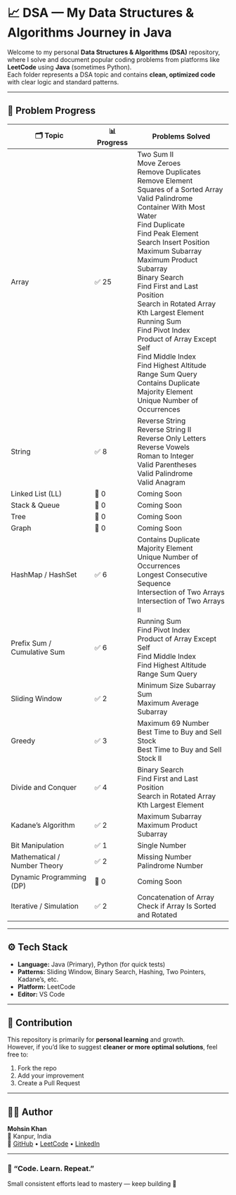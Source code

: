 # 📈 DSA — My Data Structures & Algorithms Journey in Java  

Welcome to my personal **Data Structures & Algorithms (DSA)** repository, where I solve and document popular coding problems from platforms like **LeetCode** using **Java** (sometimes Python).  
Each folder represents a DSA topic and contains **clean, optimized code** with clear logic and standard patterns.


---

## 🧩 Problem Progress

| 🗂️ Topic | 📊 Progress | Problems Solved |
|-----------|------------|----------------|
| Array | ✅ 25 | Two Sum II<br>Move Zeroes<br>Remove Duplicates<br>Remove Element<br>Squares of a Sorted Array<br>Valid Palindrome<br>Container With Most Water<br>Find Duplicate<br>Find Peak Element<br>Search Insert Position<br>Maximum Subarray<br>Maximum Product Subarray<br>Binary Search<br>Find First and Last Position<br>Search in Rotated Array<br>Kth Largest Element<br>Running Sum<br>Find Pivot Index<br>Product of Array Except Self<br>Find Middle Index<br>Find Highest Altitude<br>Range Sum Query<br>Contains Duplicate<br>Majority Element<br>Unique Number of Occurrences |
| String | ✅ 8 | Reverse String<br>Reverse String II<br>Reverse Only Letters<br>Reverse Vowels<br>Roman to Integer<br>Valid Parentheses<br>Valid Palindrome<br>Valid Anagram |
| Linked List (LL) | 🚧 0 | Coming Soon |
| Stack & Queue | 🚧 0 | Coming Soon |
| Tree | 🚧 0 | Coming Soon |
| Graph | 🚧 0 | Coming Soon |
| HashMap / HashSet | ✅ 6 | Contains Duplicate<br>Majority Element<br>Unique Number of Occurrences<br>Longest Consecutive Sequence<br>Intersection of Two Arrays<br>Intersection of Two Arrays II |
| Prefix Sum / Cumulative Sum | ✅ 6 | Running Sum<br>Find Pivot Index<br>Product of Array Except Self<br>Find Middle Index<br>Find Highest Altitude<br>Range Sum Query |
| Sliding Window | ✅ 2 | Minimum Size Subarray Sum<br>Maximum Average Subarray |
| Greedy | ✅ 3 | Maximum 69 Number<br>Best Time to Buy and Sell Stock<br>Best Time to Buy and Sell Stock II |
| Divide and Conquer | ✅ 4 | Binary Search<br>Find First and Last Position<br>Search in Rotated Array<br>Kth Largest Element |
| Kadane’s Algorithm | ✅ 2 | Maximum Subarray<br>Maximum Product Subarray |
| Bit Manipulation | ✅ 1 | Single Number |
| Mathematical / Number Theory | ✅ 2 | Missing Number<br>Palindrome Number |
| Dynamic Programming (DP) | 🚧 0 | Coming Soon |
| Iterative / Simulation | ✅ 2 | Concatenation of Array<br>Check if Array Is Sorted and Rotated |

---

## ⚙️ Tech Stack

- **Language:** Java (Primary), Python (for quick tests)  
- **Patterns:** Sliding Window, Binary Search, Hashing, Two Pointers, Kadane’s, etc.  
- **Platform:** LeetCode  
- **Editor:** VS Code  



---

## 💬 Contribution

This repository is primarily for **personal learning** and growth.  
However, if you’d like to suggest **cleaner or more optimal solutions**, feel free to:
1. Fork the repo  
2. Add your improvement  
3. Create a Pull Request  

---

## 👨‍💻 Author

**Mohsin Khan**  
📍 Kanpur, India  
🔗 [GitHub](https://github.com/mohsinkhan85090) • [LeetCode](https://leetcode.com/u/mohsin85090) • [LinkedIn](https://linkedin.com/in/mohsin-khan-aiml)

---

### 🧠 “Code. Learn. Repeat.”  
Small consistent efforts lead to mastery — keep building 💪
